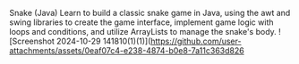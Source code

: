 Snake (Java)
Learn to build a classic snake game in Java, 
using the awt and swing libraries to create the game interface,
implement game logic with loops and conditions, and utilize ArrayLists to manage the snake's body.
![Screenshot 2024-10-29 141810(1)(1)](https://github.com/user-attachments/assets/0eaf07c4-e238-4874-b0e8-7a11c363d826

